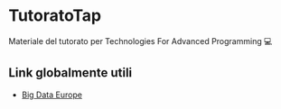 # TutoratoTap
Materiale del tutorato per Technologies For Advanced Programming 💻

## Link globalmente utili
- [Big Data Europe](https://github.com/big-data-europe)